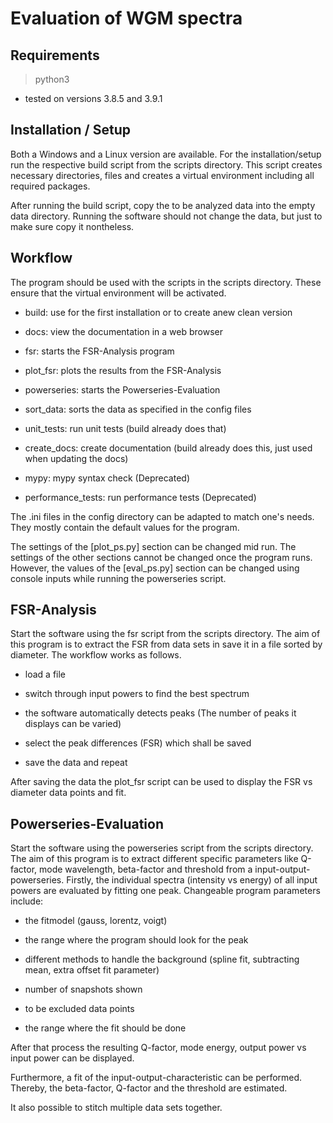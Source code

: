 # Evaluation of WGM spectra

## Requirements

> python3

- tested on versions 3.8.5 and 3.9.1

## Installation / Setup

Both a Windows and a Linux version are available.
For the installation/setup run the respective build script from the scripts directory. This script creates necessary directories, files and creates a virtual environment including all required packages.

After running the build script, copy the to be analyzed data into the empty data directory. Running the software should not change the data, but just to make sure copy it nontheless.

## Workflow

The program should be used with the scripts in the scripts directory. These ensure that the virtual environment will be activated.

- build: use for the first installation or to create anew clean version

- docs: view the documentation in a web browser

- fsr: starts the FSR-Analysis program

- plot_fsr: plots the results from the FSR-Analysis

- powerseries: starts the Powerseries-Evaluation

- sort_data: sorts the data as specified in the config files

- unit_tests: run unit tests (build already does that)

- create_docs: create documentation (build already does this, just used when updating the docs)

- mypy: mypy syntax check (Deprecated)

- performance_tests: run performance tests (Deprecated)

The .ini files in the config directory can be adapted to match one's needs. They mostly contain the default values for the program.

The settings of the [plot_ps.py] section can be changed mid run.
The settings of the other sections cannot be changed once the program runs.
However, the values of the [eval_ps.py] section can be changed using console inputs while
running the powerseries script.

## FSR-Analysis

Start the software using the fsr script from the scripts directory. The aim of this program is to extract the FSR from data sets in save it in a file sorted by diameter. The workflow works as follows.

- load a file

- switch through input powers to find the best spectrum

- the software automatically detects peaks (The number of peaks it displays can be varied)

- select the peak differences (FSR) which shall be saved

- save the data and repeat

After saving the data the plot_fsr script can be used to display the FSR vs diameter data points and fit.

## Powerseries-Evaluation

Start the software using the powerseries script from the scripts directory. The aim of this program is to extract different specific parameters like Q-factor, mode wavelength, beta-factor and threshold from a input-output-powerseries. Firstly, the individual spectra (intensity vs energy) of all input powers are evaluated by fitting one peak. Changeable program parameters include:

- the fitmodel (gauss, lorentz, voigt)

- the range where the program should look for the peak

- different methods to handle the background (spline fit, subtracting mean, extra offset fit parameter)

- number of snapshots shown

- to be excluded data points

- the range where the fit should be done

After that process the resulting Q-factor, mode energy, output power vs input power can be displayed.

Furthermore, a fit of the input-output-characteristic can be performed. Thereby, the beta-factor, Q-factor and the threshold are estimated.

It also possible to stitch multiple data sets together.
